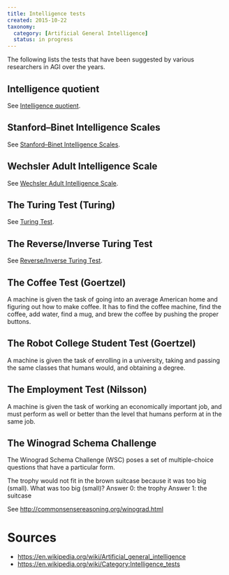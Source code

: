 ```yaml
---
title: Intelligence tests
created: 2015-10-22
taxonomy:
  category: [Artificial General Intelligence]
  status: in progress
---
```


The following lists the tests that have been suggested by various researchers in AGI over the years.

## Intelligence quotient
See [Intelligence quotient](https://en.wikipedia.org/wiki/Intelligence_quotient).

## Stanford–Binet Intelligence Scales
See [Stanford–Binet Intelligence Scales](https://en.wikipedia.org/wiki/Stanford%E2%80%93Binet_Intelligence_Scales).

## Wechsler Adult Intelligence Scale
See [Wechsler Adult Intelligence Scale](https://en.wikipedia.org/wiki/Wechsler_Adult_Intelligence_Scale).

## The Turing Test (Turing)
See [Turing Test](https://en.wikipedia.org/wiki/Turing_test).

## The Reverse/Inverse Turing Test
See [Reverse/Inverse Turing Test](https://en.wikipedia.org/wiki/Reverse_Turing_test).

## The Coffee Test (Goertzel)
A machine is given the task of going into an average American home and figuring out how to make coffee. It has to find the coffee machine, find the coffee, add water, find a mug, and brew the coffee by pushing the proper buttons.

## The Robot College Student Test (Goertzel)
A machine is given the task of enrolling in a university, taking and passing the same classes that humans would, and obtaining a degree.

##  The Employment Test (Nilsson)
A machine is given the task of working an economically important job, and must perform as well or better than the level that humans perform at in the same job.

## The Winograd Schema Challenge
The Winograd Schema Challenge (WSC) poses a set of multiple-choice questions that have a particular form.

The trophy would not fit in the brown suitcase because it was too big (small). What was too big (small)?
Answer 0: the trophy
Answer 1: the suitcase

See http://commonsensereasoning.org/winograd.html

# Sources
* https://en.wikipedia.org/wiki/Artificial_general_intelligence
* https://en.wikipedia.org/wiki/Category:Intelligence_tests